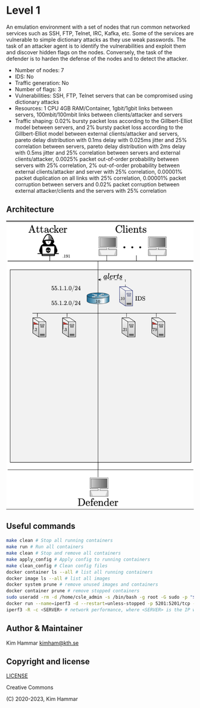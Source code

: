 # Level 1

An emulation environment with a set of nodes that run common networked services such as SSH, FTP, Telnet, IRC, Kafka, 
etc. Some of the services are vulnerable to simple dictionary attacks as they use weak passwords. 
The task of an attacker agent is to identify the vulnerabilities and exploit them and discover hidden flags
on the nodes. Conversely, the task of the defender is to harden the defense of the nodes and to detect the 
attacker. 

- Number of nodes: 7
- IDS: No
- Traffic generation: No
- Number of flags: 3
- Vulnerabilities: SSH, FTP, Telnet servers that can be compromised using dictionary attacks
- Resources: 1 CPU 4GB RAM/Container, 1gbit/1gbit links between servers, 
100mbit/100mbit links between clients/attacker and servers
- Traffic shaping:
0.02% bursty packet loss according to the Gillbert-Elliot model between servers, and
2% bursty packet loss according to the Gillbert-Elliot model between external clients/attacker and servers,
pareto delay distribution with 0.1ms delay with 0.025ms jitter and 25% correlation between servers,
pareto delay distribution with 2ms delay with 0.5ms jitter and 25% correlation between servers and external clients/attacker,
0.0025% packet out-of-order probability between servers with 25% correlation, 
2% out-of-order probability between external clients/attacker and server with 25% correlation,
0.00001% packet duplication on all links with 25% correlation,
0.00001% packet corruption between servers and 0.02% packet corruption between external attacker/clients and the servers with 25% correlation

## Architecture
<p align="center">
<img src="env.png" width="600">
</p>

## Useful commands

```bash
make clean # Stop all running containers
make run # Run all containers
make clean # Stop and remove all containers
make apply_config # Apply config to running containers
make clean_config # Clean config files 
docker container ls --all # list all running containers
docker image ls --all # list all images
docker system prune # remove unused images and containers
docker container prune # remove stopped containers
sudo useradd -rm -d /home/csle_admin -s /bin/bash -g root -G sudo -p "$(openssl passwd -1 'csle@admin-pw_191')" csle_admin
docker run --name=iperf3 -d --restart=unless-stopped -p 5201:5201/tcp -p 5201:5201/udp mlabbe/iperf3 # Start the iperf server on the host
iperf3 -R -c <SERVER> # network performance, where <SERVER> is the IP where the iperf server is running e.g. the host 172.31.212.92    
```

## Author & Maintainer

Kim Hammar <kimham@kth.se>

## Copyright and license

[LICENSE](../../../../../LICENSE.md)

Creative Commons

(C) 2020-2023, Kim Hammar